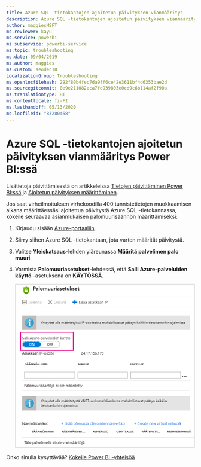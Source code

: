 ```yaml
---
title: Azure SQL -tietokantojen ajoitetun päivityksen vianmääritys
description: Azure SQL -tietokantojen ajoitetun päivityksen vianmääritys Power BI:ssä
author: maggiesMSFT
ms.reviewer: kayu
ms.service: powerbi
ms.subservice: powerbi-service
ms.topic: troubleshooting
ms.date: 09/04/2019
ms.author: maggies
ms.custom: seodec18
LocalizationGroup: Troubleshooting
ms.openlocfilehash: 292f80b4fec7da9ff6ce42e3611bf4d6353bae2d
ms.sourcegitcommit: 0e9e211082eca7fd939803e0cd9c6b114af2f90a
ms.translationtype: HT
ms.contentlocale: fi-FI
ms.lasthandoff: 05/13/2020
ms.locfileid: "83280468"
---
```

# <a name="troubleshooting-scheduled-refresh-for-azure-sql-databases-in-power-bi"></a>Azure SQL -tietokantojen ajoitetun päivityksen vianmääritys Power BI:ssä

Lisätietoja päivittämisestä on artikkeleissa [Tietojen päivittäminen Power BI:ssä](refresh-data.md) ja [Ajoitetun päivityksen määrittäminen](refresh-scheduled-refresh.md).

Jos saat virheilmoituksen virhekoodilla 400 tunnistetietojen muokkaamisen aikana määrittäessäsi ajoitettua päivitystä Azure SQL -tietokannassa, kokeile seuraavaa asianmukaisen palomuurisäännön määrittämiseksi:

1. Kirjaudu sisään [Azure-portaaliin](https://portal.azure.com).

1. Siirry siihen Azure SQL -tietokantaan, jota varten määrität päivitystä.

1. Valitse **Yleiskatsaus**-lehden yläreunassa **Määritä palvelimen palo muuri**.

1. Varmista **Palomuuriasetukset**-lehdessä, että **Salli Azure-palveluiden käyttö** -asetuksena on **KÄYTÖSSÄ**.

    ![Azuren sallitut palvelut](media/service-admin-troubleshooting-scheduled-refresh-azure-sql-databases/azurerefresh.png)  

Onko sinulla kysyttävää? [Kokeile Power BI -yhteisöä](https://community.powerbi.com/)
